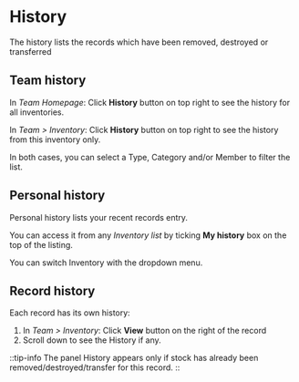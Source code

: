 # History

The history lists the records which have been removed, destroyed or transferred

## Team history

In *Team Homepage*: Click **History** button on top right to see the history for all inventories.

In *Team > Inventory*: Click **History** button on top right to see the history from this inventory only.

In both cases, you can select a Type, Category and/or Member to filter the list.

## Personal history

Personal history lists your recent records entry.

You can access it from any *Inventory list* by ticking **My history** box on the top of the listing.

You can switch Inventory with the dropdown menu.

## Record history

Each record has its own history:

1. In *Team > Inventory*: Click **View** button on the right of the record
2. Scroll down to see the History if any.

::tip-info
The panel History appears only if stock has already been removed/destroyed/transfer for this record.
::
